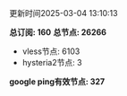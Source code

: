更新时间2025-03-04 13:10:13

**总订阅: 160**
**总节点: 26266**
- vless节点: 6103
- hysteria2节点: 3

**google ping有效节点: 327**
